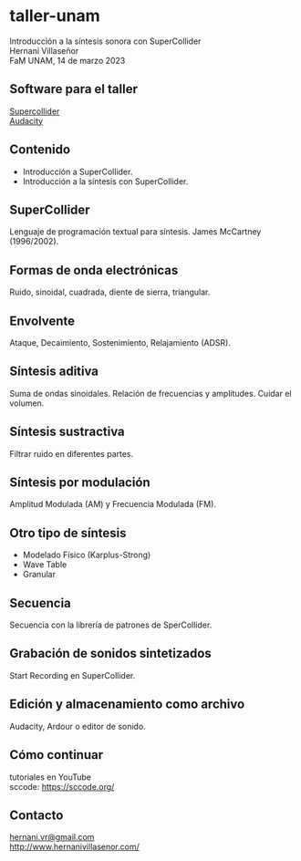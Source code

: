 # taller-unam
Introducción a la síntesis sonora con SuperCollider  
Hernani Villaseñor  
FaM UNAM, 14 de marzo 2023

## Software para el taller
[Supercollider](https://supercollider.github.io/)  
[Audacity](https://www.audacityteam.org/)   

## Contenido
- Introducción a SuperCollider.  
- Introducción a la síntesis con SuperCollider.  

## SuperCollider
Lenguaje de programación textual para síntesis. James McCartney (1996/2002).

## Formas de onda electrónicas
Ruido, sinoidal, cuadrada, diente de sierra, triangular.  

## Envolvente
Ataque, Decaimiento, Sostenimiento, Relajamiento (ADSR).

## Síntesis aditiva
Suma de ondas sinoidales. Relación de frecuencias y amplitudes. Cuidar el volumen.

## Síntesis sustractiva
Filtrar ruido en diferentes partes.

## Síntesis por modulación
Amplitud Modulada (AM) y Frecuencia Modulada (FM).

## Otro tipo de síntesis
- Modelado Físico (Karplus-Strong)
- Wave Table
- Granular

## Secuencia
Secuencia con la librería de patrones de SperCollider.  

## Grabación de sonidos sintetizados
Start Recording en SuperCollider.  

## Edición y almacenamiento como archivo
Audacity, Ardour o editor de sonido.  

## Cómo continuar
tutoriales en YouTube  
sccode: https://sccode.org/  

## Contacto
hernani.vr@gmail.com  
http://www.hernanivillasenor.com/
